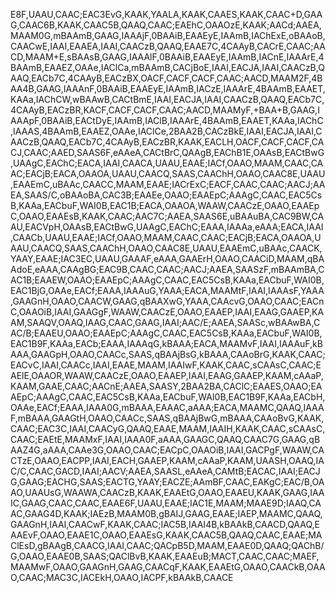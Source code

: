 E8F,UAAU,CAAC;EAC3EvG,KAAK,YAALA,KAAK,CAAES,KAAK,CAAC+D,GAAG,CAAC6B,KAAK,CAAC5B,QAAQ,CAAC;EAEhC,OAAOzE,KAAK;AACd;AAEA,MAAM0G,mBAAmB,GAAG,IAAAjF,0BAAiB,EAAEyE,IAAmB,IAChExE,oBAAoB,CAACwE,IAAI,EAAEA,IAAI,CAACzB,QAAQ,EAAE7C,4CAAyB,CACrE,CAAC;AACD,MAAM+E,sBAAsB,GAAG,IAAAlF,0BAAiB,EAAEyE,IAAmB,IACnE,IAAArE,4BAAmB,EAAEZ,OAAe,IAClCa,mBAAmB,CACjBoE,IAAI,EACJA,IAAI,CAACzB,QAAQ,EACb7C,4CAAyB,EACzBX,OACF,CACF,CACF,CAAC;AACD,MAAM2F,4BAA4B,GAAG,IAAAnF,0BAAiB,EAAEyE,IAAmB,IACzE,IAAArE,4BAAmB,EAAET,KAAa,IAChCW,wBAAwB,CACtBmE,IAAI,EACJA,IAAI,CAACzB,QAAQ,EACb7C,4CAAyB,EACzBR,KACF,CACF,CACF,CAAC;AACD,MAAMyF,+BAA+B,GAAG,IAAApF,0BAAiB,EACtDyE,IAAmB,IAClB,IAAArE,4BAAmB,EAAET,KAAa,IAChC,IAAAS,4BAAmB,EAAEZ,OAAe,IAClCe,2BAA2B,CACzBkE,IAAI,EACJA,IAAI,CAACzB,QAAQ,EACb7C,4CAAyB,EACzBR,KAAK,EACLH,OACF,CACF,CACF,CACJ,CAAC;AAED,SAAS6F,eAAeA,CACtBrC,QAAgB,EAChB1E,OAAsB,EACtBwG,UAAgC,EAChC;EACA,IAAI,CAACA,UAAU,EAAE;IACf,OAAO,MAAM,CAAC,CAAC;EACjB;EACA,OAAOA,UAAU,CAACQ,SAAS,CAAChH,OAAO,CAAC8E,UAAU,EAAEmC,uBAAc,CAACC,MAAM,EAAE;IACrExC;EACF,CAAC,CAAC;AACJ;AAEA,SAAS/C,oBAAoBA,CAC3B;EAAEe,OAAO;EAAEpC;AAAgC,CAAC,EAC5CsB,KAAa,EACbuF,WAI0B,EAC1B;EACA,OAAOA,WAAW,CAACzE,OAAO,EAAEpC,OAAO,EAAEsB,KAAK,CAAC;AAC7C;AAEA,SAAS6E,uBAAuBA,CAC9BW,CAAU,EACVpH,OAAsB,EACtBwG,UAAgC,EAChC;EAAA,IAAAa,eAAA;EACA,IAAI,CAACb,UAAU,EAAE;IACf,OAAO,MAAM,CAAC,CAAC;EACjB;EACA,OAAOA,UAAU,CAACQ,SAAS,CAAChH,OAAO,CAAC8E,UAAU,EAAEmC,uBAAc,CAACK,YAAY,EAAE;IAC3EC,UAAU,GAAAF,eAAA,GAAErH,OAAO,CAACiD,MAAM,qBAAdoE,eAAA,CAAgBG;EAC9B,CAAC,CAAC;AACJ;AAEA,SAASzF,mBAAmBA,CAC1B;EAAEW,OAAO;EAAEpC;AAAgC,CAAC,EAC5CsB,KAAa,EACbuF,WAI0B,EAC1BjG,OAAe,EACf;EAAA,IAAAuG,YAAA;EACA,MAAMtF,IAAI,IAAAsF,YAAA,GAAGnH,OAAO,CAACW,GAAG,qBAAXwG,YAAA,CAAcvG,OAAO,CAAC;EACnC,OAAOiB,IAAI,GAAGgF,WAAW,CAACzE,OAAO,EAAEP,IAAI,EAAG,GAAEP,KAAM,SAAQV,OAAQ,IAAG,CAAC,GAAG,IAAI;AAC/E;AAEA,SAASc,wBAAwBA,CAC/B;EAAEU,OAAO;EAAEpC;AAAgC,CAAC,EAC5CsB,KAAa,EACbuF,WAI0B,EAC1B9F,KAAa,EACb;EAAA,IAAAqG,kBAAA;EACA,MAAMvF,IAAI,IAAAuF,kBAAA,GAAGpH,OAAO,CAACc,SAAS,qBAAjBsG,kBAAA,CAAoBrG,KAAK,CAAC;EACvC,IAAI,CAACc,IAAI,EAAE,MAAM,IAAIwF,KAAK,CAAC,sCAAsC,CAAC;EAElE,OAAOR,WAAW,CAACzE,OAAO,EAAEP,IAAI,EAAG,GAAEP,KAAM,cAAaP,KAAM,GAAE,CAAC;AACnE;AAEA,SAASY,2BAA2BA,CAClC;EAAES,OAAO;EAAEpC;AAAgC,CAAC,EAC5CsB,KAAa,EACbuF,WAI0B,EAC1B9F,KAAa,EACbH,OAAe,EACf;EAAA,IAAA0G,mBAAA,EAAAC,aAAA;EACA,MAAMC,QAAQ,IAAAF,mBAAA,GAAGtH,OAAO,CAACc,SAAS,qBAAjBwG,mBAAA,CAAoBvG,KAAK,CAAC;EAC3C,IAAI,CAACyG,QAAQ,EAAE,MAAM,IAAIH,KAAK,CAAC,sCAAsC,CAAC;EAEtE,MAAMxF,IAAI,IAAA0F,aAAA,GAAGC,QAAQ,CAAC7G,GAAG,qBAAZ4G,aAAA,CAAe3G,OAAO,CAAC;EACpC,OAAOiB,IAAI,GACPgF,WAAW,CACTzE,OAAO,EACPP,IAAI,EACH,GAAEP,KAAM,cAAaP,KAAM,UAASH,OAAQ,IAC/C,CAAC,GACD,IAAI;AACV;AAEA,SAASL,eAAeA,CAMtB;EACAC,IAAI;EACJG,GAAG;EACHG,SAAS;EACTG,YAAY;EACZE;AAmBF,CAAC,EAKgC;EAC/B,OAAO,UAAUsG,WAAWA,CAACzB,KAAK,EAAEtG,OAAO,EAAEU,KAAK,GAAG,IAAIC,GAAG,CAAC,CAAC,EAAE6F,UAAU,EAAE;IAC1E,MAAM;MAAE9D;IAAQ,CAAC,GAAG4D,KAAK;IAEzB,MAAM0B,gBAIJ,GAAG,EAAE;IAEP,MAAMC,QAAQ,GAAGnH,IAAI,CAACwF,KAAK,CAAC;IAC5B,IAAI4B,kBAAkB,CAACD,QAAQ,EAAEvF,OAAO,EAAE1C,OAAO,EAAEsG,KAAK,CAAC5B,QAAQ,CAAC,EAAE;MAClEsD,gBAAgB,CAACG,IAAI,CAAC;QACpB5D,MAAM,EAAE0D,QAAQ;QAChB/G,OAAO,EAAE0B,SAAS;QAClBvB,KAAK,EAAEuB;MACT,CAAC,CAAC;MAEF,MAAMwF,OAAO,GAAGnH,GAAG,CAACqF,KAAK,EAAEtG,OAAO,CAACkB,OAAO,CAAC;MAC3C,IACEkH,OAAO,IACPF,kBAAkB,CAACE